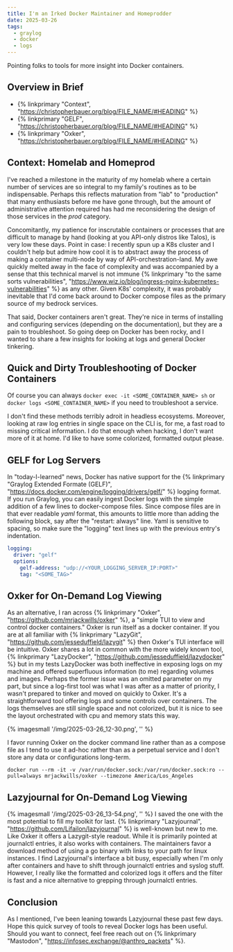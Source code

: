 ```yaml
---
title: I'm an Irked Docker Maintainer and Homeprodder
date: 2025-03-26
tags:
  - graylog
  - docker
  - logs
---
```

Pointing folks to tools for more insight into Docker containers.  
## Overview in Brief
- {% linkprimary "Context", "https://christopherbauer.org/blog/FILE_NAME/#HEADING" %}
- {% linkprimary "GELF", "https://christopherbauer.org/blog/FILE_NAME/#HEADING" %}
- {% linkprimary "Oxker", "https://christopherbauer.org/blog/FILE_NAME/#HEADING" %}

## Context: Homelab and Homeprod
I've reached a milestone in the maturity of my homelab where a certain number of services are so integral to my family's routines as to be indispensable.  Perhaps this reflects maturation from "lab" to "production" that many enthusiasts before me have gone through, but the amount of administrative attention required has had me reconsidering the design of those services in the *prod* category.  

Concomitantly, my patience for inscrutable containers or processes that are difficult to manage by hand (looking at you API-only distros like Talos), is very low these days.  Point in case: I recently spun up a K8s cluster and I couldn't help but admire how cool it is to abstract away the process of making a container multi-node by way of API-orchestration-land.  My awe quickly melted away in the face of complexity and was accompanied by a sense that this technical marvel is not immune {% linkprimary "to the same sorts vulnerabilities", "https://www.wiz.io/blog/ingress-nginx-kubernetes-vulnerabilities" %} as any other. Given K8s' complexity, it was probably inevitable that I'd come back around to Docker compose files as the primary source of my bedrock services.

That said, Docker containers aren't great.  They're nice in terms of installing and configuring  services (depending on the documentation), but they are a pain to troubleshoot.  So going deep on Docker has been rocky, and I wanted to share a few insights for looking at logs and general Docker tinkering.


## Quick and Dirty Troubleshooting of Docker Containers
Of course you can always `docker exec -it <SOME_CONTAINER_NAME> sh` or `docker logs <SOME_CONTAINER_NAME>` if you need to troubleshoot a service.  

I don't find these methods terribly adroit in headless ecosystems.  Moreover, looking at raw log entries in single space on the CLI is, for me, a fast road to missing critical information.  I do that enough when hacking, I don't want more of it at home.  I'd like to have some colorized, formatted output please.


## GELF for Log Servers
In "today-I-learned" news, Docker has native support for the {% linkprimary "Graylog Extended Formate (GELF)", "https://docs.docker.com/engine/logging/drivers/gelf/" %} logging format.  If you run Graylog, you can easily ingest Docker logs with the simple addition of a few lines to docker-compose files.  Since compose files are in that ever readable *yaml* format, this amounts to little more than adding the following block, say after the "restart: always" line.  Yaml is sensitive to spacing, so make sure the "logging" text lines up with the previous entry's indentation.
```yaml
logging:
  driver: "gelf"
  options:
    gelf-address: "udp://<YOUR_LOGGING_SERVER_IP:PORT>"
    tag: "<SOME_TAG>"
```


## Oxker for On-Demand Log Viewing
As an alternative, I ran across {% linkprimary "Oxker", "https://github.com/mrjackwills/oxker" %}, a "simple TUI to view and control docker containers."  Oxker is run itself as a docker container.  If you are at all familiar with {% linkprimary "LazyGit", "https://github.com/jesseduffield/lazygit" %} then Oxker's TUI interface will be intuitive.  Oxker shares a lot in common with the more widely known tool, {% linkprimary "LazyDocker", "https://github.com/jesseduffield/lazydocker" %} but in my tests LazyDocker was both ineffective in exposing logs on my machine and offered superfluous information (to me) regarding volumes and images.  Perhaps the former issue was an omitted parameter on my part, but since a log-first tool was what I was after as a matter of priority, I wasn't prepared to tinker and moved on quickly to Oxker.  It's a straightforward tool offering logs and some controls over containers.  The logs themselves are still single space and not colorized, but it is nice to see the layout orchestrated with cpu and memory stats this way.

{% imagesmall '/img/2025-03-26_12-30.png', '' %}

I favor running Oxker on the docker command line rather than as a compose file as I tend to use it ad-hoc rather than as a perpetual service and I don't store any data or configurations long-term.
```cli
docker run --rm -it -v /var/run/docker.sock:/var/run/docker.sock:ro --pull=always mrjackwills/oxker --timezone America/Los_Angeles
```


## Lazyjournal for On-Demand Log Viewing
{% imagesmall '/img/2025-03-26_13-54.png', '' %}
I saved the one with the most potential to fill my toolkit for last.   {% linkprimary "Lazyjournal", "https://github.com/Lifailon/lazyjournal" %} is well-known but new to me. Like Oxker it offers a Lazygit-style readout.  While it is primarily pointed at journalctl entries, it also works with containers.  The maintainers favor a download method of using a go binary with links to your path for linux instances. I find Lazyjournal's interface a bit busy, especially when I'm only after containers and have to shift through journalctl entries and syslog stuff.  However, I really like the formatted and colorized logs it offers and the filter is fast and a nice alternative to grepping through journalctl entries.


## Conclusion
As I mentioned, I've been leaning towards Lazyjournal these past few days.  Hope this quick survey of tools to reveal Docker logs has been useful.  Should you want to connect, feel free reach out on {% linkprimary "Mastodon", "https://infosec.exchange/@anthro_packets" %}. 